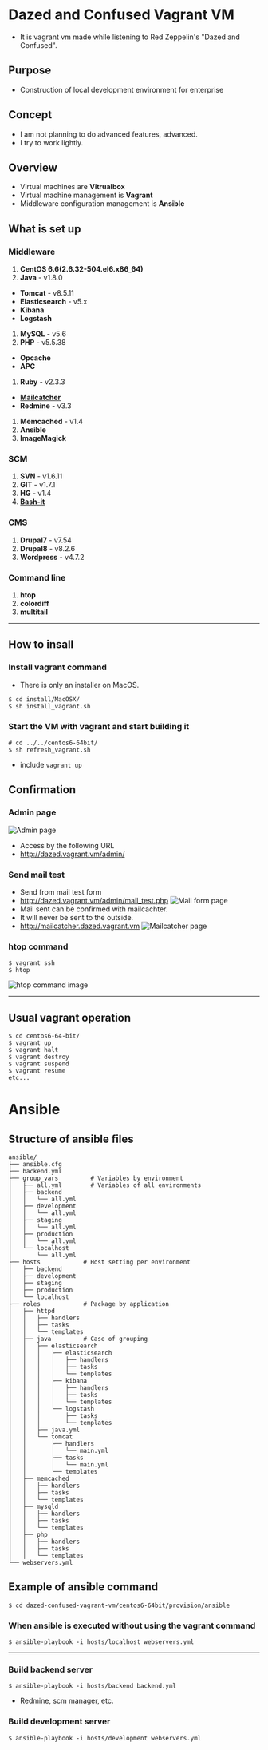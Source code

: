 # Dazed and Confused Vagrant VM
* It is vagrant vm made while listening to Red Zeppelin's "Dazed and Confused".

## Purpose
* Construction of local development environment for enterprise

## Concept
* I am not planning to do advanced features, advanced.
* I try to work lightly.

## Overview
* Virtual machines are **Vitrualbox**
* Virtual machine management is **Vagrant**
* Middleware configuration management is **Ansible**

## What is set up

### Middleware
1. **CentOS 6.6(2.6.32-504.el6.x86_64)**
1. **Java** - v1.8.0
 * **Tomcat** - v8.5.11
 * **Elasticsearch** - v5.x
 * **Kibana**
 * **Logstash**
1. **MySQL** - v5.6
1. **PHP** - v5.5.38
 * **Opcache**
 * **APC**
1. **Ruby** - v2.3.3
 * **[Mailcatcher](https://mailcatcher.me)**
 * **Redmine** - v3.3
1. **Memcached** - v1.4
1. **Ansible**
1. **ImageMagick**

### SCM
1. **SVN** - v1.6.11
1. **GIT** - v1.7.1
1. **HG** - v1.4
1. **[Bash-it](https://github.com/Bash-it/bash-it)**

### CMS
1. **Drupal7** - v7.54
1. **Drupal8** - v8.2.6
1. **Wordpress** - v4.7.2

### Command line
1. **htop**
1. **colordiff**
1. **multitail**

---

## How to insall

### Install vagrant command

* There is only an installer on MacOS.

```
$ cd install/MacOSX/
$ sh install_vagrant.sh
```

### Start the VM with vagrant and start building it

```
# cd ../../centos6-64bit/
$ sh refresh_vagrant.sh
```
* include `vagrant up`

## Confirmation

### Admin page
![Admin page](README/admin_page.png)
  * Access by the following URL
  * http://dazed.vagrant.vm/admin/

### Send mail test
* Send from mail test form
* http://dazed.vagrant.vm/admin/mail_test.php
![Mail form page](README/send_mail_test.png)
* Mail sent can be confirmed with mailcachter.
* It will never be sent to the outside.
* http://mailcatcher.dazed.vagrant.vm
![Mailcatcher page](README/mail_catcher.png)

### htop command

```
$ vagrant ssh
$ htop
```
![htop command image](README/htop.png)



---

## Usual vagrant operation

```
$ cd centos6-64-bit/
$ vagrant up
$ vagrant halt
$ vagrant destroy
$ vagrant suspend
$ vagrant resume
etc...
```

# Ansible

## Structure of ansible files

```
ansible/
├── ansible.cfg
├── backend.yml
├── group_vars         # Variables by environment
│   ├── all.yml        # Variables of all environments
│   ├── backend
│   │   └── all.yml
│   ├── development
│   │   └── all.yml
│   ├── staging
│   │   └── all.yml
│   ├── production
│   │   └── all.yml
│   └── localhost
│       └── all.yml
├── hosts            # Host setting per environment
│   ├── backend
│   ├── development
│   ├── staging
│   ├── production
│   └── localhost
├── roles            # Package by application
│   ├── httpd
│   │   ├── handlers
│   │   ├── tasks
│   │   └── templates
│   ├── java         # Case of grouping
│   │   ├── elasticsearch
│   │   │   ├── elasticsearch
│   │   │   │   ├── handlers
│   │   │   │   ├── tasks
│   │   │   │   └── templates
│   │   │   ├── kibana
│   │   │   │   ├── handlers
│   │   │   │   ├── tasks
│   │   │   │   └── templates
│   │   │   └── logstash
│   │   │       ├── tasks
│   │   │       └── templates
│   │   ├── java.yml
│   │   └── tomcat
│   │       ├── handlers
│   │       │   └── main.yml
│   │       ├── tasks
│   │       │   └── main.yml
│   │       └── templates
│   ├── memcached
│   │   ├── handlers
│   │   ├── tasks
│   │   └── templates
│   ├── mysqld
│   │   ├── handlers
│   │   ├── tasks
│   │   └── templates
│   ├── php
│   │   ├── handlers
│   │   ├── tasks
│   │   └── templates
└── webservers.yml
```

## Example of ansible command

```
$ cd dazed-confused-vagrant-vm/centos6-64bit/provision/ansible
```

### When ansible is executed without using the vagrant command

```
$ ansible-playbook -i hosts/localhost webservers.yml
```

----


### Build backend server

```
$ ansible-playbook -i hosts/backend backend.yml
```
* Redmine, scm manager, etc.

### Build development server

```
$ ansible-playbook -i hosts/development webservers.yml
```

